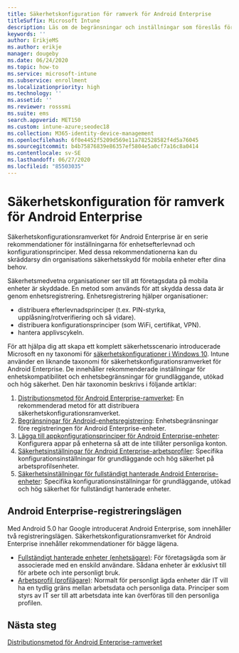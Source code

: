 ```yaml
---
title: Säkerhetskonfiguration för ramverk för Android Enterprise
titleSuffix: Microsoft Intune
description: Läs om de begränsningar och inställningar som föreslås för grundläggande och hög säkerhet för Android Enterprise-enheter.
keywords: ''
author: ErikjeMS
ms.author: erikje
manager: dougeby
ms.date: 06/24/2020
ms.topic: how-to
ms.service: microsoft-intune
ms.subservice: enrollment
ms.localizationpriority: high
ms.technology: ''
ms.assetid: ''
ms.reviewer: rosssmi
ms.suite: ems
search.appverid: MET150
ms.custom: intune-azure;seodec18
ms.collection: M365-identity-device-management
ms.openlocfilehash: 6f0e4452f5209d569e11a782528582f4d5a76045
ms.sourcegitcommit: b4b75876839e86357ef5804e5a0cf7a16c8a0414
ms.contentlocale: sv-SE
ms.lasthandoff: 06/27/2020
ms.locfileid: "85503035"
---
```

# <a name="android-enterprise-security-configuration-framework"></a>Säkerhetskonfiguration för ramverk för Android Enterprise

Säkerhetskonfigurationsramverket för Android Enterprise är en serie rekommendationer för inställningarna för enhetsefterlevnad och konfigurationsprinciper. Med dessa rekommendationerna kan du skräddarsy din organisations säkerhetsskydd för mobila enheter efter dina behov.

Säkerhetsmedvetna organisationer ser till att företagsdata på mobila enheter är skyddade. En metod som används för att skydda dessa data är genom enhetsregistrering. Enhetsregistrering hjälper organisationer:
- distribuera efterlevnadsprinciper (t.ex. PIN-styrka, upplåsning/rotverifiering och så vidare).
- distribuera konfigurationsprinciper (som WiFi, certifikat, VPN).
- hantera applivscykeln.

För att hjälpa dig att skapa ett komplett säkerhetsscenario introducerade Microsoft en ny taxonomi för [säkerhetskonfigurationer i Windows 10](https://aka.ms/secconframework). Intune använder en liknande taxonomi för säkerhetskonfigurationsramverket för Android Enterprise. De innehåller rekommenderade inställningar för enhetskompatibilitet och enhetsbegränsningar för grundläggande, utökad och hög säkerhet. Den här taxonomin beskrivs i följande artiklar:

1. [Distributionsmetod för Android Enterprise-ramverket](framework-deployment-methodology.md): En rekommenderad metod för att distribuera säkerhetskonfigurationsramverket.
2. [Begränsningar för Android-enhetsregistrering](device-enrollment-restrictions.md): Enhetsbegränsningar före registreringen för Android Enterprise-enheter.
3. [Lägga till appkonfigurationsprinciper för Android Enterprise-enheter](android-app-configuration-policies.md): Konfigurera appar på enheterna så att de inte tillåter personliga konton.
4. [Säkerhetsinställningar för Android Enterprise-arbetsprofiler](android-work-profile-security-settings.md): Specifika konfigurationsinställningar för grundläggande och hög säkerhet på arbetsprofilsenheter.
5. [Säkerhetsinställningar för fullständigt hanterade Android Enterprise-enheter](android-fully-managed-security-settings.md): Specifika konfigurationsinställningar för grundläggande, utökad och hög säkerhet för fullständigt hanterade enheter.

## <a name="android-enterprise-enrollment-modes"></a>Android Enterprise-registreringslägen

Med Android 5.0 har Google introducerat Android Enterprise, som innehåller två registreringslägen. Säkerhetskonfigurationsramverket för Android Enterprise innehåller rekommendationer för bägge lägena.
- [Fullständigt hanterade enheter (enhetsägare)](android-fully-managed-enroll.md): För företagsägda som är associerade med en enskild användare. Sådana enheter är exklusivt till för arbete och inte personligt bruk.
- [Arbetsprofil (profilägare)](android-work-profile-enroll.md): Normalt för personligt ägda enheter där IT vill ha en tydlig gräns mellan arbetsdata och personliga data. Principer som styrs av IT ser till att arbetsdata inte kan överföras till den personliga profilen.


## <a name="next-steps"></a>Nästa steg

[Distributionsmetod för Android Enterprise-ramverket](framework-deployment-methodology.md)